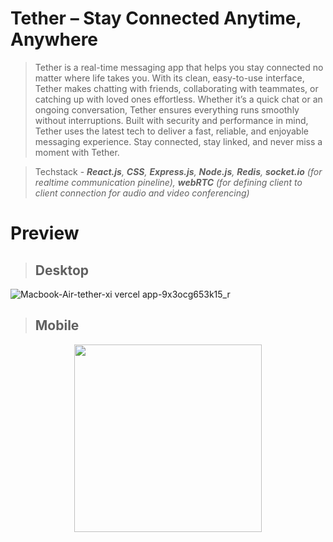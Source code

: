 # Tether – Stay Connected Anytime, Anywhere

> Tether is a real-time messaging app that helps you stay connected no matter where life takes you. With its clean, easy-to-use interface, Tether makes chatting with friends, collaborating with teammates, or catching up with loved ones effortless. Whether it’s a quick chat or an ongoing conversation, Tether ensures everything runs smoothly without interruptions. Built with security and performance in mind, Tether uses the latest tech to deliver a fast, reliable, and enjoyable messaging experience. Stay connected, stay linked, and never miss a moment with Tether.

> Techstack - ***React.js**, **CSS**, **Express.js**, **Node.js**, **Redis**, **socket.io** (for realtime communication pineline), **webRTC** (for defining client to client connection for audio and video conferencing)*

# Preview
> Desktop
> ---
![Macbook-Air-tether-xi vercel app-9x3ocg653k15_r](https://github.com/user-attachments/assets/6f2313a7-e281-4483-b8a6-6e37683fad4d)
> 
> Mobile
> ---

<p align='center'>
<img src='https://github.com/user-attachments/assets/b4412eed-5c8d-4e61-84a4-3c83b4a4e13b' width='300'>
</p>
